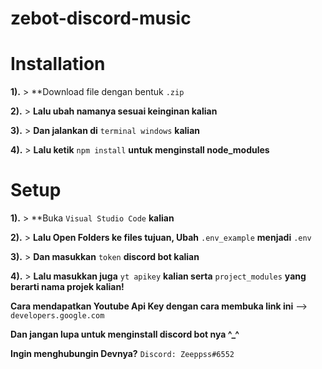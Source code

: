 # zebot-discord-music

# Installation
**1).** > **Download file dengan bentuk `.zip`

**2).** > **Lalu ubah namanya sesuai keinginan kalian**

**3).** > **Dan jalankan di** `terminal windows` **kalian**

**4).** > **Lalu ketik** `npm install` **untuk menginstall node_modules**

# Setup
**1).** > **Buka `Visual Studio Code` **kalian**

**2).** > **Lalu Open Folders ke files tujuan, Ubah** `.env_example` **menjadi** `.env` 

**3).** > **Dan masukkan** `token` **discord bot kalian** 

**4).** > **Lalu masukkan juga** `yt apikey` **kalian serta** `project_modules` **yang berarti nama projek kalian!**


 **Cara mendapatkan Youtube Api Key dengan cara membuka link ini** --> `developers.google.com`
 
 **Dan jangan lupa untuk menginstall discord bot nya ^_^**
 
 **Ingin menghubungin Devnya?** `Discord: Zeeppss#6552`

